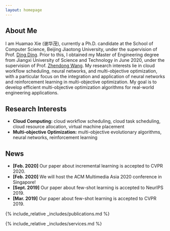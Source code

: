 ```yaml
---
layout: homepage
---
```


## About Me

I am Huamao Xie (谢华茂), currently a Ph.D. candidate at the School of Computer Science, Beijing Jiaotong University, under the supervision of Prof. [Ding Ding](https://faculty.bjtu.edu.cn/7492/). Prior to this, I obtained my Master of Engineering degree from Jiangxi University of Science and Technology in June 2020, under the supervision of Prof. [Zhendong Wang](https://ie.jxust.edu.cn/info/1094/8176.htm). My research interests lie in cloud workflow scheduling, neural networks, and multi-objective optimization, with a particular focus on the integration and application of neural networks and reinforcement learning in multi-objective optimization. My goal is to develop efficient multi-objective optimization algorithms for real-world engineering applications.

## Research Interests

- **Cloud Computing:** cloud workflow scheduling, cloud task scheduling, cloud resource allocation, virtual machine placement
- **Multi-objective Optimization:** multi-objective evolutionary algorithms, neural networks, reinforcement learning

## News

- **[Feb. 2020]** Our paper about incremental learning is accepted to CVPR 2020.
- **[Feb. 2020]** We will host the ACM Multimedia Asia 2020 conference in Singapore!
- **[Sept. 2019]** Our paper about few-shot learning is accepted to NeurIPS 2019.
- **[Mar. 2019]** Our paper about few-shot learning is accepted to CVPR 2019.

{% include_relative _includes/publications.md %}

{% include_relative _includes/services.md %}
